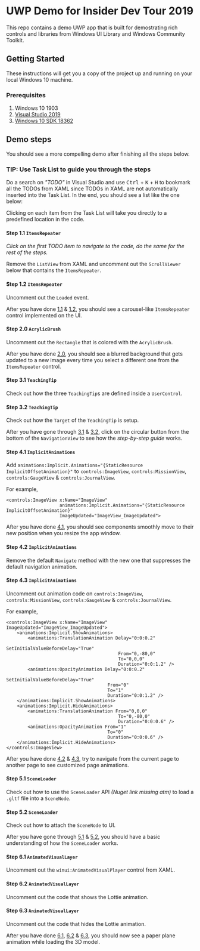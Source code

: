 # UWP Demo for Insider Dev Tour 2019

This repo contains a demo UWP app that is built for demostrating rich controls and libraries from Windows UI Library and Windows Community Toolkit.

## Getting Started

These instructions will get you a copy of the project up and running on your local Windows 10 machine.

### Prerequisites

1. Windows 10 1903
2. [Visual Studio 2019](https://visualstudio.microsoft.com/downloads/)
3. [Windows 10 SDK 18362](https://blogs.windows.com/buildingapps/2019/04/02/windows-10-sdk-preview-build-18362-available-now/#5gh4edOeTx1T1Yj2.97)

## Demo steps

You should see a more compelling demo after finishing all the steps below. 

### **TIP**: Use Task List to guide you through the steps

Do a search on *"TODO"* in Visual Studio and use <kbd>Ctrl</kbd> + <kbd>K</kbd> + <kbd>H</kbd> to bookmark all the TODOs from XAML since TODOs in XAML are not automatically inserted into the Task List. In the end, you should see a list like the one below:

Clicking on each item from the Task List will take you directly to a predefined location in the code.

#### Step 1.1 `ItemsRepeater`

*Click on the first *TODO* item to navigate to the code, do the same for the rest of the steps.*

Remove the `ListView` from XAML and uncomment out the `ScrollViewer` below that contains the `ItemsRepeater`.

#### Step 1.2 `ItemsRepeater`

Uncomment out the `Loaded` event.

After you have done [1.1](#step-11-itemsrepeater) & [1.2](#step-12-itemsrepeater), you should see a carousel-like `ItemsRepeater` control implemented on the UI.

#### Step 2.0 `AcrylicBrush`

Uncomment out the `Rectangle` that is colored with the `AcrylicBrush`.

After you have done [2.0](#step-20-acrylicbrush), you should see a blurred background that gets updated to a new image every time you select a different one from the `ItemsRepeater` control.

#### Step 3.1 `TeachingTip`

Check out how the three `TeachingTip`s are defined inside a `UserControl`.

#### Step 3.2 `TeachingTip`

Check out how the `Target` of the `TeachingTip` is setup.

After you have gone through [3.1](#step-31-teachingtip) & [3.2](#step-32-teachingtip), click on the circular button from the bottom of the `NavigationView` to see how the *step-by-step guide* works.

#### Step 4.1 `ImplicitAnimations`

Add `animations:Implicit.Animations="{StaticResource ImplicitOffsetAnimation}"` to `controls:ImageView`, `controls:MissionView`, `controls:GaugeView` & `controls:JournalView`.

For example,
```
<controls:ImageView x:Name="ImageView"
                    animations:Implicit.Animations="{StaticResource ImplicitOffsetAnimation}"
                    ImageUpdated="ImageView_ImageUpdated">
```

After you have done [4.1](#step-41-implicit-animations), you should see components smoothly move to their new position when you resize the app window.

#### Step 4.2 `ImplicitAnimations`

Remove the default `Navigate` method with the new one that suppresses the default navigation animation.

#### Step 4.3 `ImplicitAnimations`

Uncomment out animation code on `controls:ImageView`, `controls:MissionView`, `controls:GaugeView` & `controls:JournalView`. 

For example,
```
<controls:ImageView x:Name="ImageView" ImageUpdated="ImageView_ImageUpdated">
    <animations:Implicit.ShowAnimations>
        <animations:TranslationAnimation Delay="0:0:0.2"
                                          SetInitialValueBeforeDelay="True"
                                          From="0,-80,0"
                                          To="0,0,0"
                                          Duration="0:0:1.2" />
        <animations:OpacityAnimation Delay="0:0:0.2"
                                      SetInitialValueBeforeDelay="True"
                                      From="0"
                                      To="1"
                                      Duration="0:0:1.2" />
    </animations:Implicit.ShowAnimations>
    <animations:Implicit.HideAnimations>
        <animations:TranslationAnimation From="0,0,0"
                                          To="0,-80,0"
                                          Duration="0:0:0.6" />
        <animations:OpacityAnimation From="1"
                                      To="0"
                                      Duration="0:0:0.6" />
    </animations:Implicit.HideAnimations>
</controls:ImageView>
```

After you have done [4.2](#step-42-implicit-animations) & [4.3](#step-43-implicit-animations), try to navigate from the current page to another page to see customized page animations.

#### Step 5.1 `SceneLoader`

Check out how to use the `SceneLoader` API *(Nuget link missing atm)* to load a `.gltf` file into a `SceneNode`.

#### Step 5.2 `SceneLoader`

Check out how to attach the `SceneNode` to UI.

After you have gone through [5.1](#step-51-sceneloader) & [5.2](#step-52-sceneloader), you should have a basic understanding of how the `SceneLoader` works.

#### Step 6.1 `AnimatedVisualLayer`

Uncomment out the `winui:AnimatedVisualPlayer` control from XAML.

#### Step 6.2 `AnimatedVisualLayer`

Uncomment out the code that shows the Lottie animation.

#### Step 6.3 `AnimatedVisualLayer`

Uncomment out the code that hides the Lottie animation.

After you have done [6.1](#step-61-animatedvisuallayer), [6.2](#step-62-animatedvisuallayer) & [6.3](#step-63-animatedvisuallayer), you should now see a paper plane animation while loading the 3D model.






